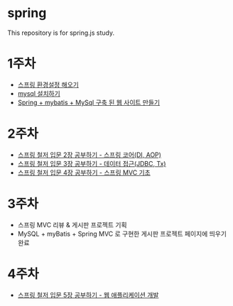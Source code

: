 # spring
This repository is for spring.js study.

# 1주차
- [스프링 환경설정 해오기](https://github.com/SooJungChae/spring/blob/master/01_configuration.md)
- [mysql 설치하기](https://github.com/SooJungChae/spring/blob/master/02_install_mysql.md)
- [Spring + mybatis + MySql 구축 된 웹 사이트 만들기](https://github.com/SooJungChae/spring/blob/master/02_install_workbench.md)

# 2주차
- [스프링 철저 입문 2장 공부하기 - 스프링 코어(DI, AOP)](https://github.com/SooJungChae/spring/blob/master/스프링철저입문02.md)
- [스프링 철저 입문 3장 공부하기 - 데이터 접근(JDBC, Tx)](https://github.com/SooJungChae/spring/blob/master/스프링철저입문03.md)
- [스프링 철저 입문 4장 공부하기 - 스프링 MVC 기초](https://github.com/SooJungChae/spring/blob/master/스프링철저입문04.md)

# 3주차
- 스프링 MVC 리뷰 & 게시판 프로젝트 기획
- MySQL + myBatis + Spring MVC 로 구현한 게시판 프로젝트 페이지에 띄우기 완료

# 4주차
- [스프링 철저 입문 5장 공부하기 - 웹 애플리케이션 개발](https://github.com/SooJungChae/spring/blob/master/스프링철저입문05.md)
